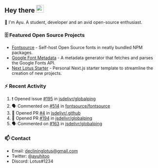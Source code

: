 ## Hey there <img src="https://media.giphy.com/media/hvRJCLFzcasrR4ia7z/giphy.gif" width="25" height="25">

📝 I'm Ayu. A student, developer and an avid open-source enthusiast.

### 🗄 Featured Open Source Projects

- [Fontsource](https://github.com/fontsource/fontsource) - Self-host Open Source fonts in neatly bundled NPM packages.
- [Google Font Metadata](https://github.com/fontsource/google-font-metadata) - A metadata generator that fetches and parses the Google Fonts API.
- [Next Lotus Starter](https://github.com/DecliningLotus/next-lotus-starter) - Personal Next.js starter template to streamline the creation of new projects.

### ⚡ Recent Activity

<!--START_SECTION:activity-->

1. ❗️ Opened issue [#195](https://github.com/jsdelivr/globalping/issues/195) in [jsdelivr/globalping](https://github.com/jsdelivr/globalping)
2. 🗣 Commented on [#514](https://github.com/fontsource/fontsource/issues/514) in [fontsource/fontsource](https://github.com/fontsource/fontsource)
3. 💪 Opened PR [#4](https://github.com/jsdelivr/.github/pull/4) in [jsdelivr/.github](https://github.com/jsdelivr/.github)
4. 💪 Opened PR [#194](https://github.com/jsdelivr/globalping/pull/194) in [jsdelivr/globalping](https://github.com/jsdelivr/globalping)
5. 🗣 Commented on [#163](https://github.com/jsdelivr/globalping/issues/163) in [jsdelivr/globalping](https://github.com/jsdelivr/globalping)
<!--END_SECTION:activity-->

### 📫 Contact

- Email: declininglotus@gmail.com
- Twitter: [@ayuhitoo](https://twitter.com/ayuhitoo)
- Discord: Lotus#1234
